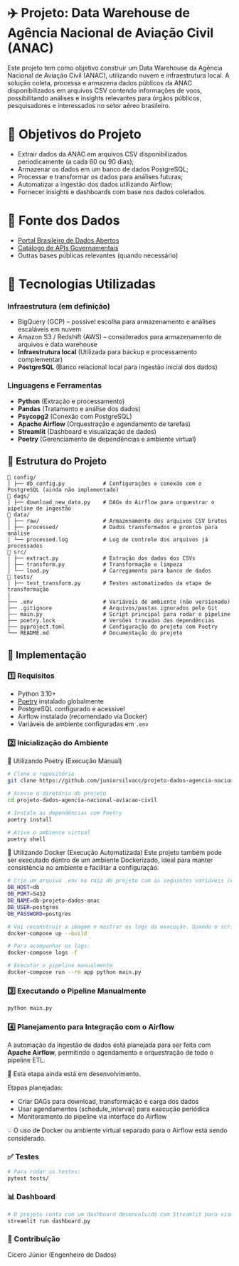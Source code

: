 # ✈️ Projeto: Data Warehouse de Agência Nacional de Aviação Civil (ANAC)

Este projeto tem como objetivo construir um Data Warehouse da Agência Nacional de Aviação Civil (ANAC), utilizando nuvem e infraestrutura local. A solução coleta, processa e armazena dados públicos da ANAC disponibilizados em arquivos CSV contendo informações de voos, possibilitando análises e insights relevantes para órgãos públicos, pesquisadores e interessados no setor aéreo brasileiro.

# 🎯 Objetivos do Projeto

- Extrair dados da ANAC em arquivos CSV disponibilizados periodicamente (a cada 60 ou 90 dias);
- Armazenar os dados em um banco de dados PostgreSQL;
- Processar e transformar os dados para análises futuras;
- Automatizar a ingestão dos dados utilizando Airflow;
- Fornecer insights e dashboards com base nos dados coletados.

# 🔗 Fonte dos Dados

- [Portal Brasileiro de Dados Abertos](https://dados.gov.br/dados/busca?termo=ANAC)
- [Catálogo de APIs Governamentais](https://www.gov.br/conecta/catalogo/)
- Outras bases públicas relevantes (quando necessário)

# 🔧 Tecnologias Utilizadas

### Infraestrutura (em definição)

- BigQuery (GCP) – possível escolha para armazenamento e análises escaláveis em nuvem
- Amazon S3 / Redshift (AWS) – considerados para armazenamento de arquivos e data warehouse
- **Infraestrutura local** (Utilizada para backup e processamento complementar)
- **PostgreSQL** (Banco relacional local para ingestão inicial dos dados)

### Linguagens e Ferramentas

- **Python** (Extração e processamento)
- **Pandas** (Tratamento e análise dos dados)
- **Psycopg2** (Conexão com PostgreSQL)
- **Apache Airflow** (Orquestração e agendamento de tarefas)
- **Streamlit** (Dashboard e visualização de dados)
- **Poetry** (Gerenciamento de dependências e ambiente virtual)

## 📁 Estrutura do Projeto

```
📂 config/
│ ├── db_config.py            # Configurações e conexão com o PostgreSQL (ainda não implementado)
📂 dags/
│ ├── download_new_data.py    # DAGs do Airflow para orquestrar o pipeline de ingestão
📂 data/
│ ├── raw/                    # Armazenamento dos arquivos CSV brutos
│ ├── processed/              # Dados transformados e prontos para análise
│ └── processed.log           # Log de controle dos arquivos já processados
📂 src/
│ ├── extract.py              # Extração dos dados dos CSVs
│ ├── transform.py            # Transformação e limpeza
│ └── load.py                 # Carregamento para banco de dados
📂 tests/
│ ├── test_transform.py       # Testes automatizados da etapa de transformação
│
├── .env                      # Variáveis de ambiente (não versionado)
├── .gitignore                # Arquivos/pastas ignorados pelo Git
├── main.py                   # Script principal para rodar o pipeline
├── poetry.lock               # Versões travadas das dependências
├── pyproject.toml            # Configuração do projeto com Poetry
└── README.md                 # Documentação do projeto
```

## 🚀 Implementação

### 1️⃣ Requisitos
- Python 3.10+
- [Poetry](https://python-poetry.org/docs/) instalado globalmente
- PostgreSQL configurado e acessível
- Airflow instalado (recomendado via Docker)
- Variáveis de ambiente configuradas em `.env`

### 2️⃣ Inicialização do Ambiente
🧪 Utilizando Poetry (Execução Manual)
```bash
# Clone o repositório
git clone https://github.com/juniorsilvacc/projeto-dados-agencia-nacional-aviacao-civil.git

# Acesse o diretório do projeto
cd projeto-dados-agencia-nacional-aviacao-civil

# Instale as dependências com Poetry
poetry install

# Ative o ambiente virtual
poetry shell
```

🐳 Utilizando Docker (Execução Automatizada)
Este projeto também pode ser executado dentro de um ambiente Dockerizado, ideal para manter consistência no ambiente e facilitar a configuração.
```bash
# Crie um arquivo .env na raiz do projeto com as seguintes variáveis (exemplo):
DB_HOST=db
DB_PORT=5432
DB_NAME=db-projeto-dados-anac
DB_USER=postgres
DB_PASSWORD=postgres

# Vai reconstruir a imagem e mostrar os logs da execução. Quando o script main.py acabar, o container vai parar manualmente.
docker-compose up --build

# Para acompanhar os logs:
docker-compose logs -f

# Executar o pipeline manualmente
docker-compose run --rm app python main.py
```

### 3️⃣ Executando o Pipeline Manualmente
```bash
python main.py
```

### 4️⃣ Planejamento para Integração com o Airflow

A automação da ingestão de dados está planejada para ser feita com **Apache Airflow**, permitindo o agendamento e orquestração de todo o pipeline ETL.

🚧 Esta etapa ainda está em desenvolvimento.

Etapas planejadas:
- Criar DAGs para download, transformação e carga dos dados
- Usar agendamentos (schedule_interval) para execução periódica
- Monitoramento do pipeline via interface do Airflow

💡 O uso de Docker ou ambiente virtual separado para o Airflow está sendo considerado.


### ✅ Testes
```bash
# Para rodar os testes:
pytest tests/
```

### 📊 Dashboard
```bash
# O projeto conta com um dashboard desenvolvido com Streamlit para visualização dos dados transformados:
streamlit run dashboard.py
```

### 📌 Contribuição
Cícero Júnior (Engenheiro de Dados)
